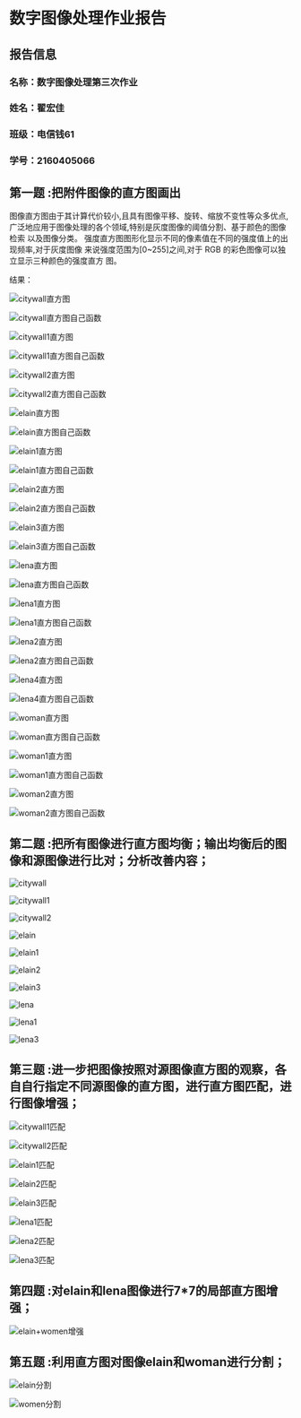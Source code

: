 # 数字图像处理作业报告
## 报告信息
### 名称：数字图像处理第三次作业
### 姓名：翟宏佳
### 班级：电信钱61
### 学号：2160405066

## 第一题 :把附件图像的直方图画出

图像直方图由于其计算代价较小,且具有图像平移、旋转、缩放不变性等众多优点,
广泛地应用于图像处理的各个领域,特别是灰度图像的阈值分割、基于颜色的图像检索
以及图像分类。
强度直方图图形化显示不同的像素值在不同的强度值上的出现频率,对于灰度图像
来说强度范围为[0~255]之间,对于 RGB 的彩色图像可以独立显示三种颜色的强度直方
图。

结果：

![citywall直方图](./result/citywall直方图.png)

![citywall直方图自己函数](./result/citywall直方图自己函数.png)

![citywall1直方图](./result/citywall1直方图.png)

![citywall1直方图自己函数](./result/citywall1直方图自己函数.png)

![citywall2直方图](./result/citywall2直方图.png)

![citywall2直方图自己函数](./result/citywall2直方图自己函数.png)

![elain直方图](./result/elain直方图.png)

![elain直方图自己函数](./result/elain直方图自己函数.png)

![elain1直方图](./result/elain1直方图.png)

![elain1直方图自己函数](./result/elain1直方图自己函数.png)

![elain2直方图](./result/elain2直方图.png)

![elain2直方图自己函数](./result/elain2直方图自己函数.png)

![elain3直方图](./result/elain3直方图.png)

![elain3直方图自己函数](./result/elain3直方图自己函数.png)

![lena直方图](./result/lena直方图.png)

![lena直方图自己函数](./result/lena直方图自己函数.png)

![lena1直方图](./result/lena1直方图.png)

![lena1直方图自己函数](./result/lena1直方图自己函数.png)

![lena2直方图](./result/lena2直方图.png)

![lena2直方图自己函数](./result/lena2直方图自己函数.png)

![lena4直方图](./result/lena4直方图.png)

![lena4直方图自己函数](./result/lena4直方图自己函数.png)

![woman直方图](./result/woman直方图.png)

![woman直方图自己函数](./result/woman直方图自己函数.png)

![woman1直方图](./result/woman1直方图.png)

![woman1直方图自己函数](./result/woman1直方图自己函数.png)

![woman2直方图](./result/woman2直方图.png)

![woman2直方图自己函数](./result/woman2直方图自己函数.png)

## 第二题 :把所有图像进行直方图均衡；输出均衡后的图像和源图像进行比对；分析改善内容；

![citywall](./result/citywall.png)

![citywall1](./result/citywall1.png)

![citywall2](./result/citywall2.png)

![elain](./result/elain.png)

![elain1](./result/elain1.png)

![elain2](./result/elain2.png)

![elain3](./result/elain3.png)

![lena](./result/lena.png)

![lena1](./result/lena1.png)

![lena3](./result/lena3.png)

## 第三题 :进一步把图像按照对源图像直方图的观察，各自自行指定不同源图像的直方图，进行直方图匹配，进行图像增强；

![citywall1匹配](./result/citywall1匹配.png)

![citywall2匹配](./result/citywall2匹配.png)

![elain1匹配](./result/elain1匹配.png)

![elain2匹配](./result/elain2匹配.png)

![elain3匹配](./result/elain3匹配.png)

![lena1匹配](./result/lena1匹配.png)

![lena2匹配](./result/lena2匹配.png)

![lena3匹配](./result/lena3匹配.png)

## 第四题 :对elain和lena图像进行7*7的局部直方图增强；

![elain+women增强](./result/elain+women增强.png)

## 第五题 :利用直方图对图像elain和woman进行分割；

![elain分割](./result/elain分割.png)

![women分割](./result/women分割.png)















